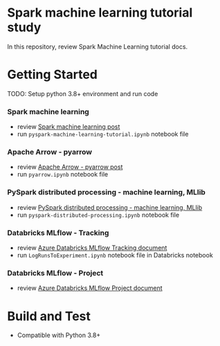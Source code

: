 # Spark machine learning tutorial study
In this repository, review Spark Machine Learning tutorial docs.

# Getting Started
TODO: Setup python 3.8+ environment and run code

### Spark machine learning
- review [Spark machine learning post](https://www.sqler.com/board_MachineLearning_AI_tip_lecture/1102607)
- run `pyspark-machine-learning-tutorial.ipynb` notebook file

### Apache Arrow - pyarrow
- review [Apache Arrow - pyarrow post](https://www.sqler.com/board_CSharp/1102709)
- run `pyarrow.ipynb` notebook file

### PySpark distributed processing - machine learning, MLlib
- review [PySpark distributed processing - machine learning, MLlib](https://www.sqler.com/board_MachineLearning_AI_tip_lecture/1102788)
- run `pyspark-distributed-processing.ipynb` notebook file

### Databricks MLflow - Tracking
- review [Azure Databricks MLflow Tracking document](https://www.sqler.com/board_MachineLearning_AI_tip_lecture/1102917)
- run `LogRunsToExperiment.ipynb` notebook file in Databricks notebook

### Databricks MLflow - Project
- review [Azure Databricks MLflow Project document](https://www.sqler.com/board_MachineLearning_AI_tip_lecture/1102956)

# Build and Test
- Compatible with Python 3.8+